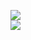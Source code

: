 [![](https://img.shields.io/badge/Made%20With-Github%20Spray-lightgrey.svg?style=for-the-badge&logo=github)](https://github.com/Annihil/github-spray#2568)  
[![](https://i.imgur.com/2DrTn0Z.gif)](https://github.com/Annihil/github-spray)